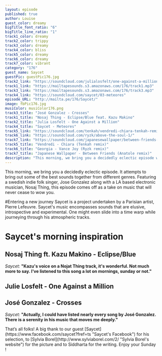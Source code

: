 ```yaml
---
layout: episode
published: true
author: Louise
guest_color: dreamy
bigTitle_font_ratio: "6"
bigTitle_line_ratio: "1"
track1_color: dreamy
track2_color: trippy
track3_color: dreamy
track4_color: bliss
track5_color: dreamy
track6_color: dreamy
track7_color: vibrant
category: "176"
guest_name: Saycet
guestPic: guestPic176.jpg
track2_link: "https://soundcloud.com/julialosfelt/one-against-a-million"
track1_link: "https://mailtapesounds.s3.amazonaws.com/176/track1.mp3"
track3_link: "https://mailtapesounds.s3.amazonaws.com/176/track3.mp3"
track4_link: "https://soundcloud.com/saycet/03-meteores"
episode_URL: "http://mailta.pe/176/Saycet/"
image: fbPic176.jpg
musiColor: musiColor176.png
track3_title: "José Gonzalez - Crosses"
track1_title: "Nosaj Thing - Eclipse/Blue feat. Kazu Makino"
track2_title: "Julia Losfelt - One Against a Million"
track4_title: "Saycet - Meteores"
track5_link: "https://soundcloud.com/tenkah/vendredi-chiara-tenkah-remix"
track6_link: "https://soundcloud.com/ryzk/above-the-soul-1/"
track7_link: "https://soundcloud.com/japanesewallpaper/between-friends-anatole-remix"
track5_title: "Vendredi - Chiara (Tenkah remix)"
track6_title: "Georgia - Vance Joy (Ryzk remix)"
track7_title: "Japanese Wallpaper - Between Friends (Anatole remix)"
description: "This morning, we bring you a decidedly eclectic episode with our guest Saycet. It attempts to bring out some of the best sounds together from different genres."
---
```


<p id="introduction">This morning, we bring you a decidedly eclectic episode. It attempts to bring out some of the best sounds together from different genres. Featuring a swedish indie folk singer, Jose Gonzalez along with a LA based electronic musician, Nosaj Thing, this episode comes off as a take on music that will never cease to wow you.</p>

#Entering a new journey
Saycet is a project undertaken by a Parisian artist, Pierre Lefeuvre. Saycet's music encompasses sounds that are elusive, introspective and experimental. One might even slide into a time warp while journeying through his atmospheric tracks. 

# Saycet's morning inspiration

## Nosaj Thing ft. Kazu Makino - Eclipse/Blue
_Saycet:_ **"**Kazu's voice on a Nojat Thing track, it's wonderful. Not much more to say. I've listened to this song a lot on mornings, sunday or not.**"**
 
## Julie Losfelt - One Against a Million

 
## José Gonzalez - Crosses
_Saycet:_ **"**Actually, I could have listed nearly every song by José Gonzalez. There is a serenity in his music that moves me deeply.**"** 

<p id="outroduction">
That’s all folks! A big thank to our guest [Saycet](https://www.facebook.com/saycet?fref=ts "Saycet's Facebook") for his selection, to [Sylvia Borel](http://www.sylviaborel.com/2/ "Sylvia Borel's website") for the picture and to Siddharta for the writing. 
Enjoy your Sunday !
</p>